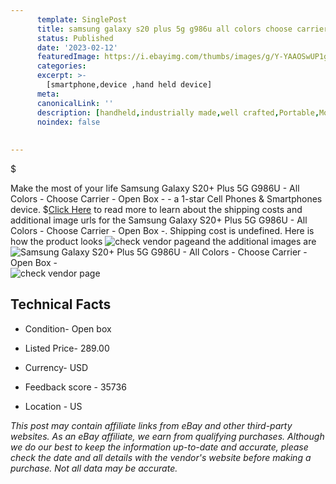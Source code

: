 ```yaml
---
      template: SinglePost
      title: samsung galaxy s20 plus 5g g986u all colors choose carrier open box 
      status: Published
      date: '2023-02-12'
      featuredImage: https://i.ebayimg.com/thumbs/images/g/Y-YAAOSwUP1gwRRP/s-l225.jpg
      categories: 
      excerpt: >-
        [smartphone,device ,hand held device]
      meta:
      canonicalLink: ''
      description: [handheld,industrially made,well crafted,Portable,Mobile,Compact,Convenient,Lightweight,Maneuverable,Man-portable,Miniature,Carriable,Hand-held,Light,Holdable,Transportable,Mobile device,Pocket-sized,On-the-go,Wireless,Cordless,Compact size,Convenient size, smartphone,device ,hand held device]
      noindex: false
      
        
---
```

$

Make the most of your life Samsung Galaxy S20+ Plus 5G G986U - All Colors - Choose Carrier - Open Box - - a 1-star Cell Phones & Smartphones device.
$[Click Here](https://www.ebay.com/itm/254635959593?hash=item3b497c6529%3Ag%3AY-YAAOSwUP1gwRRP&mkevt=1&mkcid=1&mkrid=711-53200-19255-0&campid=%253CePNCampaignId%253E&customid=%253CreferenceId%253E&toolid=10049) to read more to learn about the shipping costs and additional image urls for the Samsung Galaxy S20+ Plus 5G G986U - All Colors - Choose Carrier - Open Box -. Shipping cost is undefined. Here is how the product looks ![check vendor page](https://i.ebayimg.com/thumbs/images/g/Y-YAAOSwUP1gwRRP/s-l225.jpg)and the additional images are![Samsung Galaxy S20+ Plus 5G G986U - All Colors - Choose Carrier - Open Box -](https://i.ebayimg.com/images/g/Y-YAAOSwUP1gwRRP/s-l960.jpg)![check vendor page](https://origin-galleryplus.ebayimg.com/ws/web/254635959593_2_0_1/225x225.jpg,https://origin-galleryplus.ebayimg.com/ws/web/254635959593_3_0_1/225x225.jpg,https://origin-galleryplus.ebayimg.com/ws/web/254635959593_4_0_1/225x225.jpg,https://origin-galleryplus.ebayimg.com/ws/web/254635959593_5_0_1/225x225.jpg,https://origin-galleryplus.ebayimg.com/ws/web/254635959593_6_0_1/225x225.jpg,https://origin-galleryplus.ebayimg.com/ws/web/254635959593_7_0_1/225x225.jpg,https://origin-galleryplus.ebayimg.com/ws/web/254635959593_8_0_1/225x225.jpg,https://origin-galleryplus.ebayimg.com/ws/web/254635959593_9_0_1/225x225.jpg,https://origin-galleryplus.ebayimg.com/ws/web/254635959593_10_0_1/225x225.jpg,https://origin-galleryplus.ebayimg.com/ws/web/254635959593_11_0_1/225x225.jpg,https://origin-galleryplus.ebayimg.com/ws/web/254635959593_12_0_1/225x225.jpg)



 ## Technical Facts 



     
      

 - Condition- Open box 


      

 - Listed Price- 289.00 


      

 - Currency- USD 


      

 - Feedback score - 35736 


      

 - Location - US 


      
      

 *_This post may contain affiliate links from eBay and other third-party websites. As an eBay affiliate, we earn from qualifying purchases. Although we do our best to keep the information up-to-date and accurate, please check the date and all details with the vendor's website before making a purchase. Not all data may be accurate._*






